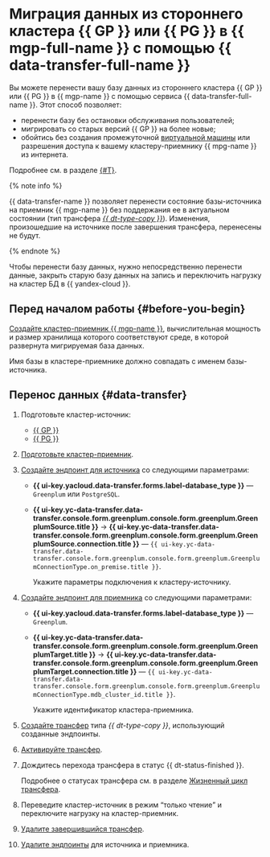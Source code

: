 # Миграция данных из стороннего кластера {{ GP }} или {{ PG }} в {{ mgp-full-name }} с помощью {{ data-transfer-full-name }}


Вы можете перенести вашу базу данных из стороннего кластера {{ GP }} или {{ PG }} в {{ mgp-name }} с помощью сервиса {{ data-transfer-full-name }}. Этот способ позволяет:

* перенести базу без остановки обслуживания пользователей;
* мигрировать со старых версий {{ GP }} на более новые;
* обойтись без создания промежуточной [виртуальной машины](../../../glossary/vm.md) или разрешения доступа к вашему кластеру-приемнику {{ mpg-name }} из интернета.

Подробнее см. в разделе [{#T}](../../../data-transfer/concepts/use-cases.md).

{% note info %}

{{ data-transfer-name }} позволяет перенести состояние базы-источника на приемник {{ mgp-name }} без поддержания ее в актуальном состоянии (тип трансфера [_{{ dt-type-copy }}_](../../../data-transfer/concepts/transfer-lifecycle.md#copy)). Изменения, произошедшие на источнике после завершения трансфера, перенесены не будут.

{% endnote %}

Чтобы перенести базу данных, нужно непосредственно перенести данные, закрыть старую базу данных на запись и переключить нагрузку на кластер БД в {{ yandex-cloud }}.

## Перед началом работы {#before-you-begin}

[Создайте кластер-приемник {{ mgp-name }}](../../../managed-greenplum/operations/cluster-create.md), вычислительная мощность и размер хранилища которого соответствуют среде, в которой развернута мигрируемая база данных.

Имя базы в кластере-приемнике должно совпадать с именем базы-источника.

## Перенос данных {#data-transfer}

1. Подготовьте кластер-источник:
    * [{{ GP }}](../../../data-transfer/operations/prepare.md#source-gp)
    * [{{ PG }}](../../../data-transfer/operations/prepare.md#source-pg)
1. [Подготовьте кластер-приемник](../../../data-transfer/operations/prepare.md#target-gp).
1. [Создайте эндпоинт для источника](../../../data-transfer/operations/endpoint/index.md#create) со следующими параметрами:

    * **{{ ui-key.yacloud.data-transfer.forms.label-database_type }}** — `Greenplum` или `PostgreSQL`.
    * **{{ ui-key.yc-data-transfer.data-transfer.console.form.greenplum.console.form.greenplum.GreenplumSource.title }}** → **{{ ui-key.yc-data-transfer.data-transfer.console.form.greenplum.console.form.greenplum.GreenplumSource.connection.title }}** — `{{ ui-key.yc-data-transfer.data-transfer.console.form.greenplum.console.form.greenplum.GreenplumConnectionType.on_premise.title }}`.

        Укажите параметры подключения к кластеру-источнику.

1. [Создайте эндпоинт для приемника](../../../data-transfer/operations/endpoint/index.md#create) со следующими параметрами:

    * **{{ ui-key.yacloud.data-transfer.forms.label-database_type }}** — `Greenplum`.
    * **{{ ui-key.yc-data-transfer.data-transfer.console.form.greenplum.console.form.greenplum.GreenplumTarget.title }}** → **{{ ui-key.yc-data-transfer.data-transfer.console.form.greenplum.console.form.greenplum.GreenplumTarget.connection.title }}** — `{{ ui-key.yc-data-transfer.data-transfer.console.form.greenplum.console.form.greenplum.GreenplumConnectionType.mdb_cluster_id.title }}`.

        Укажите идентификатор кластера-приемника.

1. [Создайте трансфер](../../../data-transfer/operations/transfer.md#create) типа _{{ dt-type-copy }}_, использующий созданные эндпоинты.
1. [Активируйте трансфер](../../../data-transfer/operations/transfer.md#activate).
1. Дождитесь перехода трансфера в статус {{ dt-status-finished }}.

    Подробнее о статусах трансфера см. в разделе [Жизненный цикл трансфера](../../../data-transfer/concepts/transfer-lifecycle.md#statuses).

1. Переведите кластер-источник в режим <q>только чтение</q> и переключите нагрузку на кластер-приемник.
1. [Удалите завершившийся трансфер](../../../data-transfer/operations/transfer.md#delete).
1. [Удалите эндпоинты](../../../data-transfer/operations/endpoint/index.md#delete) для источника и приемника.
